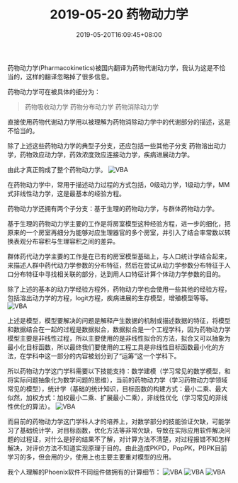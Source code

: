﻿---
title: "2019-05-20 药物动力学"
date: 2019-05-20T16:09:45+08:00
draft: false
---

药物动力学(Pharmacokinetics)被国内翻译为药物代谢动力学，我认为这是不恰当的，这样的翻译忽略掉了很多信息。

药物动力学可在被具体的细分为：

> 药物吸收动力学
> 药物分布动力学
> 药物消除动力学

直接使用药物代谢动力学用以被理解为药物消除动力学中的代谢部分的描述，这是不恰当的。

除了上述这些药物动力学的典型子分支，还应包括一些其他子分支
药物溶出动力学，药物效应动力学，药效浓度效应连接动力学，疾病进展动力学。

由此才真正购成了整个药物动力学。
![VBA](/images/20190520/1.png)

在药物动力学中，常用于描述动力过程的方式包括，0级动力学，1级动力学，MM式非线性动力学，这是最基本的经验方程。

药物动力学还拥有两个子分支：基于生理的药物动力学，与群体药物动力学。

基于生理的药物动力学主要的工作是将房室模型这种经验方程，进一步的细化，把原来的一个房室再细分为能够对应生理器官的多个房室，并引入了结合率常数以转换表观分布容积与生理容积之间的差异。

群体药代动力学主要的工作是在已有的房室模型基础上，与人口统计学结合起来，来描述人群中药代动力学参数的分布特征，然后在尝试从动力学参数分布特征于人口分布特征中寻找相关联的部分，达到用人口特征计算个体动力学参数的目的。

除了上述的基本的动力学经验方程外，药物动力学也会使用一些其他的经验方程，包括溶出动力学的方程，logit方程，疾病进展的生存模型，增殖模型等等。
![VBA](/images/20190520/2.png)

上述是模型，模型要解决的问题是解释产生数据的机制或描述数据的特征，将模型和数据结合在一起的过程是数据拟合，数据拟合是一个工程学科，因为药物动力学模型主要是非线性过程，所以主要使用的是非线性拟合的方法，拟合又可以抽象为最小化目标函数，所以最终我们要使用的工程工具是非线性目标函数最小化的方法，在学科中这一部分的内容被划分到了“运筹”这一个学科下。

所以药物动力学这门学科需要以下技能支持：数学建模（学习常见的数学模型，和将实际问题抽象化为数学问题的思维），当前的药物动力学（学习药物动力学领域常见的模型），统计学（基础的统计知识，目标函数的构建方式：最小二乘、最大似然，加权方式：加权最小二乘、扩展最小二乘），非线性优化（学习常见的非线性优化的算法）。
![VBA](/images/20190520/3.png)

而目前的药物动力学这门学科人才的培养上，对数学部分的技能验证欠缺，可能学习了基础统计学，对目标函数，优化方法等非常欠缺，导致在实际应用软件解决问题的过程证，对什么是好的结果不了解，对计算方法不清楚，对过程报错不知怎样解决，对评价方法不知道实现原理于目的。由此造成PKPD，PopPK，PBPK目前学习的多，但会用的少，使用上也主要主要重对模型的应用。

我个人理解的Phoenix软件不同组件做拥有的计算细节：
![VBA](/images/20190520/4.png)
![VBA](/images/20190520/5.png)
![VBA](/images/20190520/6.png)
